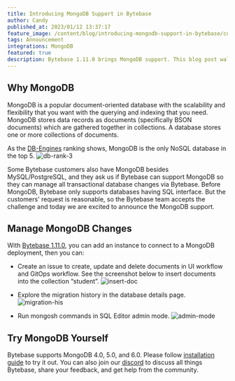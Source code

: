 ```yaml
---
title: Introducing MongoDB Support in Bytebase
author: Candy
published_at: 2023/01/12 13:37:17
feature_image: /content/blog/introducing-mongodb-support-in-bytebase/cover.webp
tags: Announcement
integrations: MongoDB
featured: true
description: Bytebase 1.11.0 brings MongoDB support. This blog post walks you through managing MongoDB with Bytebase.
---
```


## Why MongoDB

MongoDB is a popular document-oriented database with the scalability and flexibility that you want with the querying and indexing that you need. MongoDB stores data records as documents (specifically BSON documents) which are gathered together in collections. A database stores one or more collections of documents.

As the [DB-Engines](https://db-engines.com/en/ranking) ranking shows, MongoDB is the only NoSQL database in the top 5.
![db-rank-3](/content/blog/introducing-mongodb-support-in-bytebase/db-rank-3.webp)

Some Bytebase customers also have MongoDB besides MySQL/PostgreSQL, and they ask us if Bytebase can support MongoDB so they can manage all transactional database changes via Bytebase. Before MongoDB, Bytebase only supports databases having SQL interface. But the customers' request is reasonable, so the Bytebase team accepts the challenge and today we are excited to announce the MongoDB support.

## Manage MongoDB Changes

With [Bytebase 1.11.0](https://www.bytebase.com/changelog/bytebase-1-11-0), you can add an instance to connect to a MongoDB deployment, then you can:

- Create an issue to create, update and delete documents in UI workflow and GitOps workflow. See the screenshot below to insert documents into the collection “student”.
  ![insert-doc](/content/blog/introducing-mongodb-support-in-bytebase/insert-doc.webp)

- Explore the migration history in the database details page.
  ![migration-his](/content/blog/introducing-mongodb-support-in-bytebase/migration-his.webp)

- Run mongosh commands in SQL Editor admin mode.
  ![admin-mode](/content/blog/introducing-mongodb-support-in-bytebase/admin-mode.webp)

## Try MongoDB Yourself

Bytebase supports MongoDB 4.0, 5.0, and 6.0. Please follow [installation guide](/docs/get-started/self-host) to try it out. You can also join our [discord](https://discord.gg/huyw7gRsyA) to discuss all things Bytebase, share your feedback, and get help from the community.
